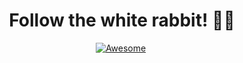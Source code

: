 <h1 align='center'> 
  Follow the white rabbit! 🧑‍💻
</h1>

<div align="center" markdown="1">
    
[![Awesome](https://cdn.rawgit.com/sindresorhus/awesome/d7305f38d29fed78fa85652e3a63e154dd8e8829/media/badge.svg)](https://github.com/sindresorhus/awesome)&#160;

</div>
